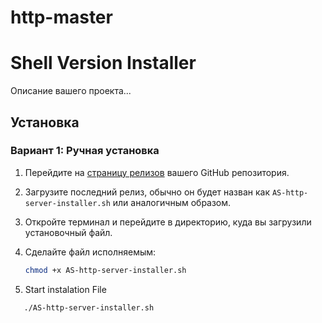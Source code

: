 # http-master
# Shell Version Installer

Описание вашего проекта...

## Установка

### Вариант 1: Ручная установка

1. Перейдите на [страницу релизов](https://github.com/administrati0n/http-master/releases) вашего GitHub репозитория.
2. Загрузите последний релиз, обычно он будет назван как `AS-http-server-installer.sh` или аналогичным образом.
3. Откройте терминал и перейдите в директорию, куда вы загрузили установочный файл.
4. Сделайте файл исполняемым:
   
   ```bash
   chmod +x AS-http-server-installer.sh
5. Start instalation File
```bash
   ./AS-http-server-installer.sh
